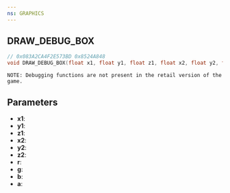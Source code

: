 ```yaml
---
ns: GRAPHICS
---
```

## DRAW_DEBUG_BOX

```c
// 0x083A2CA4F2E573BD 0x8524A848
void DRAW_DEBUG_BOX(float x1, float y1, float z1, float x2, float y2, float z2, int r, int g, int b, int a);
```

```
NOTE: Debugging functions are not present in the retail version of the game.  
```

## Parameters
* **x1**: 
* **y1**: 
* **z1**: 
* **x2**: 
* **y2**: 
* **z2**: 
* **r**: 
* **g**: 
* **b**: 
* **a**: 


